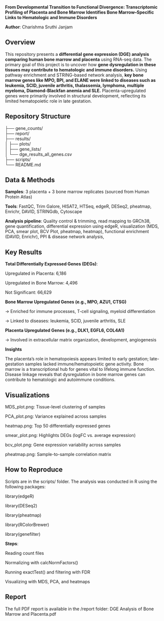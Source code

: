 **From Developmental Transition to Functional Divergence: Transcriptomic Profiling of Placenta and Bone Marrow Identifies Bone Marrow–Specific Links to Hematologic and Immune Disorders**

**Author**: Charishma Sruthi Janjam

## Overview
This repository presents a **differential gene expression (DGE) analysis comparing human bone marrow and placenta** using RNA-seq data. The primary goal of this project is to uncover how **gene dysregulation in these tissues may contribute to hematologic and immune disorders.**
Using pathway enrichment and STRING-based network analysis, **key bone marrow genes like MPO, BPI, and ELANE were linked to diseases such as leukemia, SCID, juvenile arthritis, thalassemia, lymphoma, multiple myeloma, Diamond-Blackfan anemia and SLE.** Placenta-upregulated genes were primarily involved in structural development, reflecting its limited hematopoietic role in late gestation.

## Repository Structure
├── gene_counts/               
├── report/                   
├── results/                   
│   ├── plots/                 
│   ├── gene_lists/            
│   └── dge_results_all_genes.csv  
├── scripts/                   
└── README.md                   

## Data & Methods
**Samples**: 3 placenta + 3 bone marrow replicates (sourced from Human Protein Atlas)

**Tools**: FastQC, Trim Galore, HISAT2, HTSeq, edgeR, DESeq2, pheatmap, Enrichr, DAVID, STRINGdb, Cytoscape

**Analysis pipeline**:
Quality control & trimming,
read mapping to GRCh38,
gene quantification,
differential expression using edgeR,
visualization (MDS, PCA, smear plot, BCV Plot, pheatmap, heatmap),
functional enrichment (DAVID, Enrichr),
PPI & disease network analysis,

## Key Results
**Total Differentially Expressed Genes (DEGs)**:

Upregulated in Placenta: 6,186

Upregulated in Bone Marrow: 4,496

Not Significant: 66,629

**Bone Marrow Upregulated Genes (e.g., MPO, AZU1, CTSG)**

→ Enriched for immune processes, T-cell signaling, myeloid differentiation

→ Linked to diseases: leukemia, SCID, juvenile arthritis, SLE

**Placenta Upregulated Genes (e.g., DLK1, EGFL6, COL4A1)**

→ Involved in extracellular matrix organization, development, angiogenesis

**Insights**

The placenta’s role in hematopoiesis appears limited to early gestation; late-gestation samples lacked immune/hematopoietic gene activity.
Bone marrow is a transcriptional hub for genes vital to lifelong immune function.
Disease linkage reveals that dysregulation in bone marrow genes can contribute to hematologic and autoimmune conditions.

## Visualizations

MDS_plot.png: Tissue-level clustering of samples

PCA_plot.png: Variance explained across samples

heatmap.png: Top 50 differentially expressed genes

smear_plot.png: Highlights DEGs (logFC vs. average expression)

bcv_plot.png: Gene expression variability across samples

pheatmap.png: Sample-to-sample correlation matrix

## How to Reproduce

Scripts are in the scripts/ folder. The analysis was conducted in R using the following packages:

library(edgeR)

library(DESeq2)

library(pheatmap)

library(RColorBrewer)

library(genefilter)

**Steps**:

Reading count files

Normalizing with calcNormFactors()

Running exactTest() and filtering with FDR

Visualizing with MDS, PCA, and heatmaps

## Report

The full PDF report is available in the /report folder: DGE Analysis of Bone Marrow and Placenta.pdf
